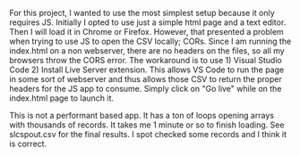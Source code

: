 For this project, I wanted to use the most simplest setup because it only requires JS. Initially I opted to use just a simple html page and a text editor. Then I will load it in Chrome or Firefox. However, that presented a problem when trying to use JS to open the CSV locally; CORs. Since I am running the index.html on a non webserver, there are no headers on the files, so all my browsers throw the CORS error. The workaround is to use 1) Visual Studio Code 2) Install Live Server extension. This allows VS Code to run the page in some sort of webserver and thus allows those CSV to return the proper headers for the JS app to consume. Simply click on "Go live" while on the index.html page to launch it.

This is not a performant based app. It has a ton of loops opening arrays with thousands of records. It takes me 1 minute or so to finish loading. See slcspout.csv for the final results. I spot checked some records and I think it is correct.
